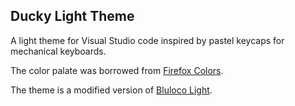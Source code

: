 ## Ducky Light Theme

A light theme for Visual Studio code inspired by pastel keycaps for mechanical keyboards.

The color palate was borrowed from [Firefox Colors]([https://colors.](https://color.firefox.com/?theme=XQAAAAIHAQAAAAAAAABBKYhm849SCia2CaaEGccwS-xNKliFuyof_iFY4LTdRm0zbNXRVAF7ZvkTn5QQ2-t9nzLQFTpifiMl8GKPfmsqgwdA8IDH2jdY3mS1cmtKqrn0E3OxKHP1EBfWMpiDW0Zc-oRUP5kMIRCkgaSh-KbUuhnCqQ2olv5a-KCXlaGlNtNiTL-0aavCNFjGLeOxSB08M5Ac47umf9jcBY2wjwKW_HDrk13_06_JQA)).

The theme is a modified version of [Bluloco Light](https://github.com/uloco/theme-bluloco-light).